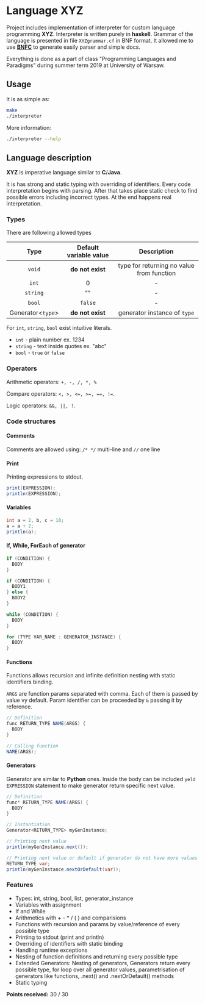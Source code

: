 # Language XYZ

Project includes implementation of interpreter for custom language programming **XYZ**.
Interpreter is written purely in **haskell**.
Grammar of the language is presented in file `XYZgrammar.cf` in BNF format.
It allowed me to use [**BNFC**](https://bnfc.digitalgrammars.com/) to generate easily parser and simple docs.

Everything is done as a part of class "Programming Languages and Paradigms" during summer term 2019
at University of Warsaw.

## Usage

It is as simple as:
```bash
make
./interpreter
```

More information:
```bash
./interpreter --help
```

## Language description

**XYZ** is imperative language similar to **C**/**Java**.

It is has strong and static typing with overriding of identifiers.
Every code interpretation begins with parsing.
After that takes place static check to find possible errors including incorrect types.
At the end happens real interpretation.

### Types
There are following allowed types

| Type | Default variable value | Description |
| :--: | :--------------------: | :---------: |
| `void` | **do not exist** | type for returning no value from function |
| `int` | 0 | - |
| `string` | "" | - |
| `bool` | `false` | - |
| Generator<`type`> | **do not exist** | generator instance of `type` |

For `int`, `string`, `bool` exist intuitive literals.
- `int` - plain number ex. 1234
- `string` - text inside quotes ex. "abc"
- `bool` - `true` or `false`

### Operators

Arithmetic operators: `+, -, /, *, %`

Compare operators: `<, >, <=, >=, ==, !=`.

Logic operators: `&&, ||, !`.

### Code structures

#### Comments

Comments are allowed using: `/* */` multi-line and `//` one line

#### Print
Printing expressions to stdout.

```Java
print(EXPRESSION);
println(EXPRESSION);
```

#### Variables
```Java
int a = 2, b, c = 10;
a = a + 2;
println(a);
```

#### If, While, ForEach of generator
```Java
if (CONDITION) {
  BODY
}

if (CONDITION) {
  BODY1
} else {
  BODY2
}

while (CONDITION) {
  BODY
}

for (TYPE VAR_NAME : GENERATOR_INSTANCE) {
  BODY
}
```

#### Functions
Functions allows recursion and infinite definition nesting with static identifiers binding.

`ARGS` are function params separated with comma. Each of them is passed by value vy default. Param identifier can be proceeded by `&` passing it by reference.


```Java
// Definition
func RETURN_TYPE NAME(ARGS) {
  BODY
}

// Calling function
NAME(ARGS);
```

#### Generators
Generator are similar to **Python** ones. Inside the body can be included `yeld EXPRESSION`
statement to make generator return specific next value.

```Java
// Definition
func* RETURN_TYPE NAME(ARGS) {
  BODY
}

// Instantiation
Generator<RETURN_TYPE> myGenInstance;

// Printing next value
println(myGenInstance.next());

// Printing next value or default if generator do not have more values
RETURN_TYPE var;
println(myGenInstance.nextOrDefault(var));
```

### Features

- Types: int, string, bool, list, generator_instance
- Variables with assignment
- If and While
- Arithmetics with + - * / ( ) and comparisions
- Functions with recursion and params by value/reference of every possible type
- Printing to stdout (print and println)
- Overriding of identifiers with static binding
- Handling runtime exceptions
- Nesting of function definitions and returning every possible type
- Extended Generators: Nesting of generators, Generators return every possible type, for loop over all generator values, parametrisation of generators like functions, .next() and .nextOrDefault() methods
- Static typing

**Points received:** 30 / 30
